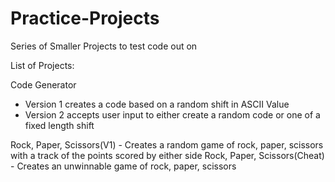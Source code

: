 # Practice-Projects
Series of Smaller Projects to test code out on

List of Projects:

Code Generator 
- Version 1 creates a code based on a random shift in ASCII Value
- Version 2 accepts user input to either create a random code or one of a fixed length shift

Rock, Paper, Scissors(V1) - Creates a random game of rock, paper, scissors with a track of the points scored by either side
Rock, Paper, Scissors(Cheat) - Creates an unwinnable game of rock, paper, scissors
